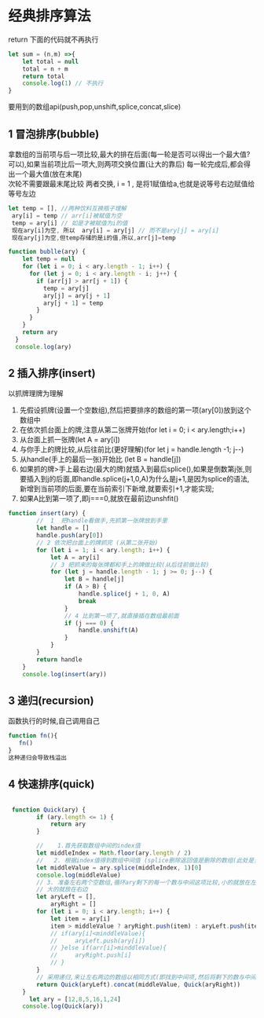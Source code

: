 #  经典排序算法
return 下面的代码就不再执行
```JavaScript
let sum = (n,m) =>{
    let total = null
    total = n + m
    return total 
    console.log(1) // 不执行
}
```
要用到的数组api(push,pop,unshift,splice,concat,slice)
## 1 冒泡排序(bubble)
拿数组的当前项与后一项比较,最大的排在后面(每一轮是否可以得出一个最大值?可以),如果当前项比后一项大,则两项交换位置(让大的靠后)
每一轮完成后,都会得出一个最大值(放在末尾)  
次轮不需要跟最末尾比较
两者交换, i = 1 , 是将1赋值给a,也就是说等号右边赋值给等号左边  
```JavaScript
let temp = [], //两种饮料互换瓶子理解
 ary[i] = temp // arr[i]被赋值为空
 temp = ary[i] // 如是才被赋值为i的值
 现在ary[i]为空, 所以  ary[i] = ary[j] // 而不是ary[j] = ary[i]
 现在ary[j]为空,但temp存储的是i的值,所以,arr[j]=temp
```
```JavaScript
function bublle(ary) {
    let temp = null
    for (let i = 0; i < ary.length - 1; i++) {
      for (let j = 0; i < ary.length - i; j++) {
        if (arr[j] > arr[j + 1]) {
          temp = ary[j]
          ary[j] = ary[j + 1]
          ary[j + 1] = temp
        }
      }
    }
    return ary
  }
  console.log(ary)
```

## 2 插入排序(insert)
以抓牌理牌为理解  
1. 先假设抓牌(设置一个空数组),然后把要排序的数组的第一项(ary[0])放到这个数组中
2. 在依次抓台面上的牌,注意从第二张牌开始(for let i = 0; i < ary.length;i++)
3. 从台面上抓一张牌(let A = ary[i])
4. 与你手上的牌比较,从后往前比(更好理解)(for let j = handle.length -1; j--)
5. 从handle(手上的最后一张)开始比 (let B = handle[j])
6. 如果抓的牌>手上最右边(最大的牌)就插入到最后splice(),如果是倒数第j张,则要插入到j的后面,即handle.splice(j+1,0,A)为什么是j+1,是因为splice的语法,新增到当前项的后面,要在当前索引下新增,就要索引+1,才能实现;
7. 如果A比到第一项了,即j===0,就放在最前边unshfit()  

```JavaScript
function insert(ary) {
        //  1  把handle看做手,先抓第一张牌放到手里
        let handle = []
        handle.push(ary[0])
        // 2 依次把台面上的牌抓完 (从第二张开始)
        for (let i = 1; i < ary.length; i++) {
            let A = ary[i]
            // 3 把抓来的每张牌都和手上的牌做比较(从后往前做比较)
            for (let j = handle.length - 1; j >= 0; j--) {
                let B = handle[j]
                if (A > B) {
                    handle.splice(j + 1, 0, A)
                    break
                }
                // 4 比到第一项了,就直接插在数组最前面
                if (j === 0) {
                    handle.unshift(A)
                }
            }
        }
        return handle
    }
    console.log(insert(ary))
```
## 3 递归(recursion)
函数执行的时候,自己调用自己
``` JavaScript
function fn(){
   fn()
}
这种递归会导致栈溢出
```
## 4 快速排序(quick)
```JavaScript

 function Quick(ary) {
        if (ary.length <= 1) {
            return ary
        }

        //    1.首先获取数组中间的index值
        let middleIndex = Math.floor(ary.length / 2)
        //   2. 根据index值得到数组中间值 (splice删除返回值是删除的数组(此处是当前值))
        let middleValue = ary.splice(middleIndex, 1)[0]
        console.log(middleValue)
        // 3. 准备左右两个空数组,循环ary剩下的每一个数与中间这项比较,小的就放在左边这个数组,
        // 大的就放在右边
        let aryLeft = [],
            aryRight = []
        for (let i = 0; i < ary.length; i++) {
            let item = ary[i]
            item > middleValue ? aryRight.push(item) : aryLeft.push(item)
            // if(ary[i]<minddleValue){
            //     aryLeft.push(ary[i])
            // }else if(arr[i]>minddleValue){
            //     aryRight.push[i]
            // }
        }
        // 采用递归,来让左右两边的数组以相同方式(即找到中间项,然后将剩下的数与中间项比较,小为左,大为右,直至全部完成)
        return Quick(aryLeft).concat(middleValue, Quick(aryRight))
    }
      let ary = [12,8,5,16,1,24]
    console.log(Quick(ary))

```